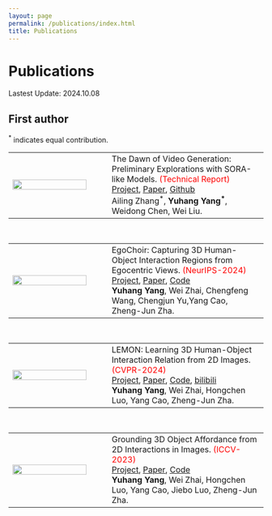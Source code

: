 ```yaml
---
layout: page
permalink: /publications/index.html
title: Publications
---
```


# Publications

Lastest Update: 2024.10.08

<!-- - LEMON: Learning 3D Human-Object Interaction Relation from 2D Images. [Project](https://yyvhang.github.io/LEMON/), [Paper](https://arxiv.org/pdf/2312.08963.pdf), [Code](https://github.com/yyvhang/lemon_3d)<br>**Yuhang Yang**, Wei Zhai, Hongchen Luo, Yang Cao, Zheng-Jun Zha.<br> -->

<!-- - Grounding 3D Object Affordance from 2D Interactions in Images <font color='red'>(ICCV-2023)</font>. [Project](https://yyvhang.github.io/publications/IAG/index.html), [Paper](https://arxiv.org/abs/2303.10437), [Code](https://github.com/yyvhang/IAGNet)<br>**Yuhang Yang**, Wei Zhai, Hongchen Luo, Yang Cao, Jiebo Luo, Zheng-Jun Zha.<br>
<center>
<img src="https://yyvhang.github.io/images/IAG_poster.png">
</center> -->
## First author
<sup>*</sup> indicates equal contribution.
<table style="width: 100%; table-layout: fixed;">
  <tr>
    <!-- 左栏：放置图像或GIF -->
    <td style="width: 35%;">
      <img src="https://yyvhang.github.io/imagesVideogeneval.png" width="90%" height="100%"/>
    </td>
    <td style="width: 55%;">
      The Dawn of Video Generation: Preliminary Explorations with SORA-like Models. <font color='red'>(Technical Report)</font> <br><a href="https://ailab-cvc.github.io/VideoGen-Eval/"><u>Project</u></a>, <a href="https://arxiv.org/pdf/2410.05227"><u>Paper</u></a>, <a href="https://github.com/AILab-CVC/VideoGen-Eval"><u>Github</u></a> <br>
      Ailing Zhang<sup>*</sup>, <strong>Yuhang Yang<sup>*</sup></strong>, Weidong Chen, Wei Liu.
    </td>
  </tr>
</table>
<br>
<table style="width: 100%; table-layout: fixed;">
  <tr>
    <!-- 左栏：放置图像或GIF -->
    <td style="width: 35%;">
      <img src="https://yyvhang.github.io/images/EgoChoir.gif" width="90%" height="100%"/>
    </td>
    <td style="width: 55%;">
      EgoChoir: Capturing 3D Human-Object Interaction Regions from Egocentric Views. <font color='red'>(NeurIPS-2024)</font> <br><a href="https://yyvhang.github.io/EgoChoir/"><u>Project</u></a>, <a href="https://arxiv.org/abs/2405.13659"><u>Paper</u></a>, <a href="https://github.com/yyvhang/EgoChoir_release?tab=readme-ov-file"><u>Code</u></a> <br>
      <strong>Yuhang Yang</strong>, Wei Zhai, Chengfeng Wang, Chengjun Yu,Yang Cao, Zheng-Jun Zha.
    </td>
  </tr>
</table>
<br>
<table style="width: 100%; table-layout: fixed;">
  <tr>
    <!-- 左栏：放置图像或GIF -->
    <td style="width: 35%;">
      <img src="https://yyvhang.github.io/images/LEMON.gif" width="90%" height="100%"/>
    </td>
    <td style="width: 55%;">
      LEMON: Learning 3D Human-Object Interaction Relation from 2D Images. <font color='red'>(CVPR-2024)</font> <br><a href="https://yyvhang.github.io/LEMON/"><u>Project</u></a>, <a href="https://arxiv.org/abs/2312.08963"><u>Paper</u></a>, <a href="https://github.com/yyvhang/lemon_3d"><u>Code</u></a>, <a href="https://www.bilibili.com/video/BV19H4y1c729/?spm_id_from=333.337.search-card.all.click&vd_source=a1202e8b3f4113eed71d8688aa647975"><u>bilibili</u></a> <br>
      <strong>Yuhang Yang</strong>, Wei Zhai, Hongchen Luo, Yang Cao, Zheng-Jun Zha.
    </td>
  </tr>
</table>
<br>
<table style="width: 100%; table-layout: fixed;">
  <tr>
    <!-- 左栏：放置图像或GIF -->
    <td style="width: 35%;">
      <img src="https://yyvhang.github.io/images/IAG.gif" width="90%" height="100%"/>
    </td>
    <td style="width: 55%;">
      Grounding 3D Object Affordance from 2D Interactions in Images. <font color='red'>(ICCV-2023)</font> <br><a href="https://yyvhang.github.io/publications/IAG/index.html"><u>Project</u></a>, <a href="https://arxiv.org/abs/2303.10437"><u>Paper</u></a>, <a href="https://github.com/yyvhang/IAGNet"><u>Code</u></a> <br>
      <strong>Yuhang Yang</strong>, Wei Zhai, Hongchen Luo, Yang Cao, Jiebo Luo, Zheng-Jun Zha.
    </td>
  </tr>
</table>
